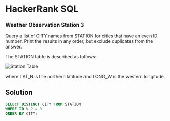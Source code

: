 # HackerRank SQL

### Weather Observation Station 3

Query a list of CITY names from STATION for cities that have an even ID number. Print the results in any order, but exclude duplicates from the answer.

The STATION table is described as follows:

![Station Table](https://s3.amazonaws.com/hr-challenge-images/9336/1449345840-5f0a551030-Station.jpg)

where LAT_N is the northern latitude and LONG_W is the western longitude.

## Solution

```sql
SELECT DISTINCT CITY FROM STATION
WHERE ID % 2 = 0
ORDER BY CITY;
```
